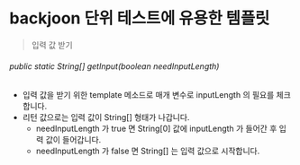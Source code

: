 # backjoon 단위 테스트에 유용한 템플릿

> 입력 값 받기 

###### public static String[] getInput(boolean needInputLength)
- 입력 값을 받기 위한 template 메소드로 매개 변수로 inputLength 의 필요를 체크 합니다.
- 리턴 값으로는 입력 값이 String[] 형태가 나갑니다.
    - needInputLength 가 true 면 String[0] 값에 inputLength 가 들어간 후 입력 값이 들어갑니다.
    - needInputLength 가 false 면 String[] 는 입력 값으로 시작합니다.
